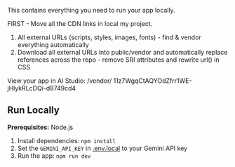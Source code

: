 

This contains everything you need to run your app locally.

FIRST - Move all the CDN links in local my project. 
1. All external URLs (scripts, styles, images, fonts) - find & vendor everything automatically
2. Download all external URLs into public/vendor and automatically replace references across the repo - remove SRI attributes and rewrite url() in CSS

View your app in AI Studio: /vendor/
11z7WgqCtAQYOdZfrr1WE-jHlykRLcDQi-d8749cd4

## Run Locally

**Prerequisites:**  Node.js


1. Install dependencies:
   `npm install`
2. Set the `GEMINI_API_KEY` in [.env.local](.env.local) to your Gemini API key
3. Run the app:
   `npm run dev`
